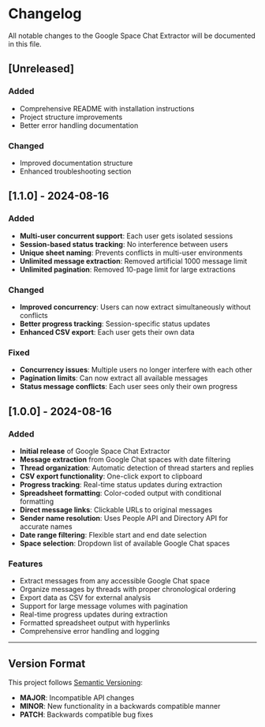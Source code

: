 # Changelog

All notable changes to the Google Space Chat Extractor will be documented in this file.

## [Unreleased]

### Added
- Comprehensive README with installation instructions
- Project structure improvements
- Better error handling documentation

### Changed
- Improved documentation structure
- Enhanced troubleshooting section

## [1.1.0] - 2024-08-16

### Added
- **Multi-user concurrent support**: Each user gets isolated sessions
- **Session-based status tracking**: No interference between users
- **Unique sheet naming**: Prevents conflicts in multi-user environments
- **Unlimited message extraction**: Removed artificial 1000 message limit
- **Unlimited pagination**: Removed 10-page limit for large extractions

### Changed
- **Improved concurrency**: Users can now extract simultaneously without conflicts
- **Better progress tracking**: Session-specific status updates
- **Enhanced CSV export**: Each user gets their own data

### Fixed
- **Concurrency issues**: Multiple users no longer interfere with each other
- **Pagination limits**: Can now extract all available messages
- **Status message conflicts**: Each user sees only their own progress

## [1.0.0] - 2024-08-16

### Added
- **Initial release** of Google Space Chat Extractor
- **Message extraction** from Google Chat spaces with date filtering
- **Thread organization**: Automatic detection of thread starters and replies
- **CSV export functionality**: One-click export to clipboard
- **Progress tracking**: Real-time status updates during extraction
- **Spreadsheet formatting**: Color-coded output with conditional formatting
- **Direct message links**: Clickable URLs to original messages
- **Sender name resolution**: Uses People API and Directory API for accurate names
- **Date range filtering**: Flexible start and end date selection
- **Space selection**: Dropdown list of available Google Chat spaces

### Features
- Extract messages from any accessible Google Chat space
- Organize messages by threads with proper chronological ordering
- Export data as CSV for external analysis
- Support for large message volumes with pagination
- Real-time progress updates during extraction
- Formatted spreadsheet output with hyperlinks
- Comprehensive error handling and logging

---

## Version Format

This project follows [Semantic Versioning](https://semver.org/):
- **MAJOR**: Incompatible API changes
- **MINOR**: New functionality in a backwards compatible manner  
- **PATCH**: Backwards compatible bug fixes 